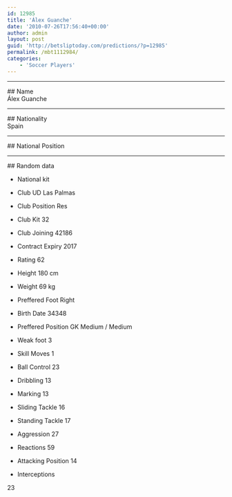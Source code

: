 ```yaml
---
id: 12985
title: 'Álex Guanche'
date: '2010-07-26T17:56:40+00:00'
author: admin
layout: post
guid: 'http://betsliptoday.com/predictions/?p=12985'
permalink: /mbt1112984/
categories:
    - 'Soccer Players'
---
```


- - - - - -

\## Name  
 Álex Guanche

- - - - - -

\## Nationality  
 Spain

- - - - - -

\## National Position

- - - - - -

\## Random data

- National kit
- Club
 UD Las Palmas

- Club Position
 Res

- Club Kit
 32

- Club Joining
 42186

- Contract Expiry
 2017

- Rating
 62

- Height
 180 cm

- Weight
 69 kg

- Preffered Foot
 Right

- Birth Date
 34348

- Preffered Position
 GK Medium / Medium

- Weak foot
 3

- Skill Moves
 1

- Ball Control
 23

- Dribbling
 13

- Marking
 13

- Sliding Tackle
 16

- Standing Tackle
 17

- Aggression
 27

- Reactions
 59

- Attacking Position
 14

- Interceptions

 23